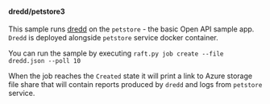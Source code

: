 #### dredd/petstore3

This sample runs [dredd](https://github.com/apiaryio/dredd) on the `petstore` - the basic Open API sample app. `Dredd` is deployed alongside `petstore` service docker container.

You can run the sample by executing `raft.py job create --file dredd.json --poll 10`

When the job reaches the `Created` state it will print a link to Azure storage file share that will contain reports produced by `dredd` and logs from `petstore` service.